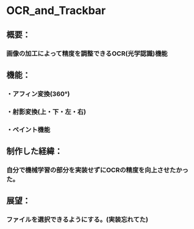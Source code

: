 # OCR_and_Trackbar
## 概要：
### 画像の加工によって精度を調整できるOCR(光学認識)機能
##
## 機能：
### ・アフィン変換(360°)
### ・射影変換(上・下・左・右)
### ・ペイント機能
## 制作した経緯：
### 自分で機械学習の部分を実装せずにOCRの精度を向上させたかった。
## 展望：
### ファイルを選択できるようにする。(実装忘れてた)
